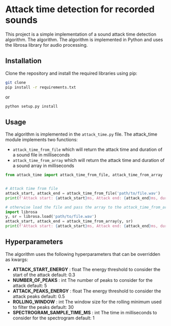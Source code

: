 # Attack time detection for recorded sounds

This project is a simple implementation of a sound attack time detection algorithm. The algorithm. The algorithm is implemented in Python and uses the librosa library for audio processing.

## Installation
Clone the repository and install the required libraries using pip:
```bash
git clone
pip install -r requirements.txt
```

or
    
```bash
python setup.py install
```

## Usage
The algorithm is implemented in the `attack_time.py` file. 
The attack_time module implements two functions:
- `attack_time_from_file` which will return the attack time and duration of a sound file in milliseconds
- `attack_time_from_array` which will return the attack time and duration of a sound array in milliseconds

```python
from attack_time import attack_time_from_file, attack_time_from_array


# Attack time from file
attack_start, attack_end = attack_time_from_file('path/to/file.wav')
print(f'Attack start: {attack_start}ms, Attack end: {attack_end}ms, duration: {attack_end - attack_start}ms')

# otherwise load the file and pass the array to the attack_time_from_array function
import librosa
y, sr = librosa.load('path/to/file.wav')
attack_start, attack_end = attack_time_from_array(y, sr)
print(f'Attack start: {attack_start}ms, Attack end: {attack_end}ms, duration: {attack_end - attack_start}ms')

```

## Hyperparameters
The algorithm uses the following hyperparameters that can be overridden as kwargs:
- **ATTACK_START_ENERGY** : float
        The energy threshold to consider the start of the attack
        default: 0.3
- **NUMBER_OF_PEAKS** : int
        The number of peaks to consider for the attack
        default: 5
- **ATTACK_PEAKS_ENERGY** : float
        The energy threshold to consider the attack peaks
        default: 0.5
- **ROLLING_WINDOW** : int
        The window size for the rolling minimum used to filter the peaks
        default: 30
- **SPECTROGRAM_SAMPLE_TIME_MS** : int
        The time in milliseconds to consider for the spectrogram
        default: 1
